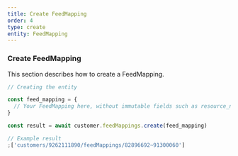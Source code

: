```yaml
---
title: Create FeedMapping
order: 4
type: create
entity: FeedMapping
---
```


### Create FeedMapping

This section describes how to create a FeedMapping.

```javascript
// Creating the entity

const feed_mapping = {
  // Your FeedMapping here, without immutable fields such as resource_name
}

const result = await customer.feedMappings.create(feed_mapping)
```

```javascript
// Example result
;['customers/9262111890/feedMappings/82896692~91300060']
```
